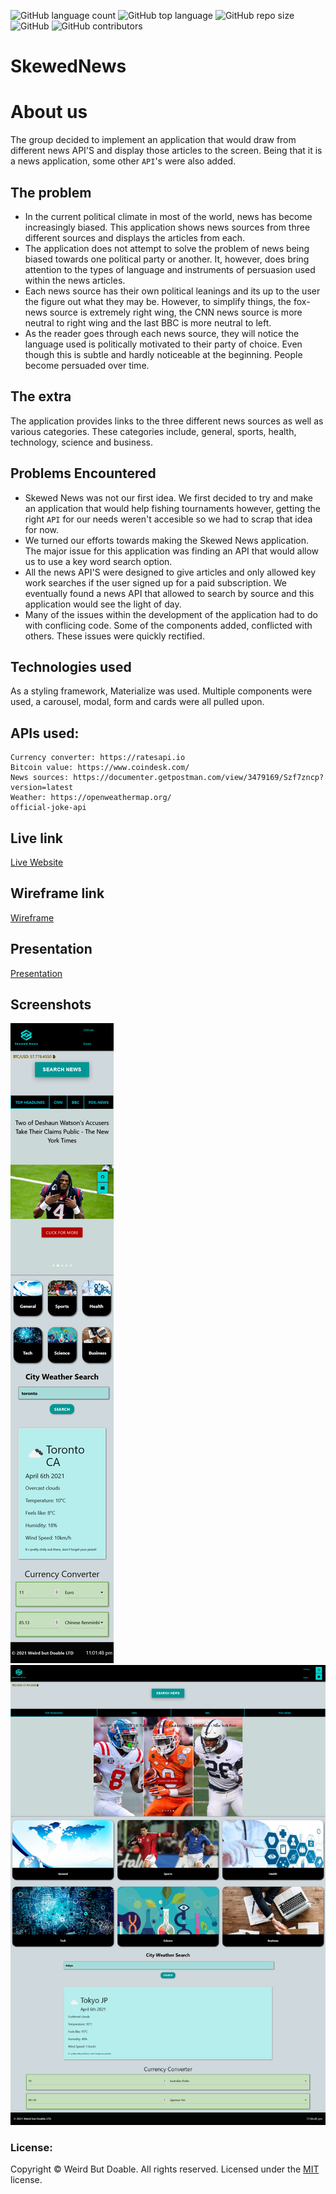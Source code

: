 ![GitHub language count](https://img.shields.io/github/languages/count/Weird-but-Doable/SkewedNews?color=green&label=Languages&logo=github&logoColor=green)
![GitHub top language](https://img.shields.io/github/languages/top/Weird-but-Doable/SkewedNews?color=red&label=HTML&logo=HTML5&logoColor=5)
![GitHub repo size](https://img.shields.io/github/repo-size/Weird-but-Doable/SkewedNews?color=cyan&label=Repo%20Size&logo=github&logoColor=cyan)
![GitHub](https://img.shields.io/github/license/Weird-but-Doable/SkewedNews?color=pink&label=License&logo=github&logoColor=pink)
![GitHub contributors](https://img.shields.io/github/contributors/Weird-but-Doable/SkewedNews?color=yellow&label=Contributors&logo=git&logoColor=yellow)



# SkewedNews


# About us
The group decided to implement an application that would draw from different news API'S and display those articles to the screen. Being that it is a news application, some other `API`'s were also added.

## The problem
* In the current political climate in most of the world, news has become increasingly biased. This application shows news sources from three different sources and displays the articles from each.
* The application does not attempt to solve the problem of news being biased towards one political party or another. It, however, does bring attention to the types of language and instruments of persuasion used within the news articles. 
* Each news source has their own political leanings and its up to the user the figure out what they may be. However, to simplify things, the fox-news source is extremely right wing, the CNN news source is more neutral to right wing and the last BBC is more neutral to left. 
* As the reader goes through each news source, they will notice the language used is politically motivated to their party of choice. Even though this is subtle and hardly noticeable at the beginning. People become persuaded over time.  

## The extra
The application provides links to the three different news sources as well as various categories. These categories include, general, sports, health, technology, science and business. 

## Problems Encountered
* Skewed News was not our first idea. We first decided to try and make an application that would help fishing tournaments however, getting the right `API` for our needs weren't accesible so we had to scrap that idea for now.
* We turned our efforts towards making the Skewed News application. The major issue for this application was finding an API that would allow us to use a key word search option.
* All the news API'S were designed to give articles and only allowed key work searches if the user signed up for a paid subscription. We eventually found a news API that allowed to search by source and this application would see the light of day.
* Many of the issues within the development of the application had to do with conflicing code. Some of the components added, conflicted with others. These issues were quickly rectified.

## Technologies used
  As a styling framework, Materialize was used. Multiple components were used, a carousel, modal, form and cards were all pulled upon. 

## APIs used: 
    Currency converter: https://ratesapi.io
    Bitcoin value: https://www.coindesk.com/
    News sources: https://documenter.getpostman.com/view/3479169/Szf7zncp?version=latest
    Weather: https://openweathermap.org/
    official-joke-api

## Live link
<a href="https://weird-but-doable.github.io/SkewedNews/">Live Website</a> 

## Wireframe link
<a href="https://drive.google.com/file/d/1as-u8TPpsL6aeiCMIf8TxA0N6DYWeBF4/view?usp=sharing">Wireframe</a> 

## Presentation
<a href="https://docs.google.com/presentation/d/11swhMJC37M_jzSltpU1qi0uJBUiIePb3dWuShX4RrB0/edit?usp=sharing ">Presentation</a> 


## Screenshots 
![mobile-ss](images/mobile-ss.png)
![desktop-ss](images/desktop-ss.png)


### License:

Copyright © Weird But Doable. All rights reserved.
Licensed under the [MIT](https://github.com/Weird-but-Doable/SkewedNews/blob/main/LICENSE) license.

